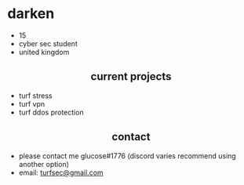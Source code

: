 <h1>darken</h1>

- 15
- cyber sec student
- united kingdom

<h2 align="center">current projects</h2>

- turf stress
- turf vpn
- turf ddos protection

<h2 align="center">contact</h2>

- please contact me glucose#1776 (discord varies recommend using another option)
- email: turfsec@gmail.com
